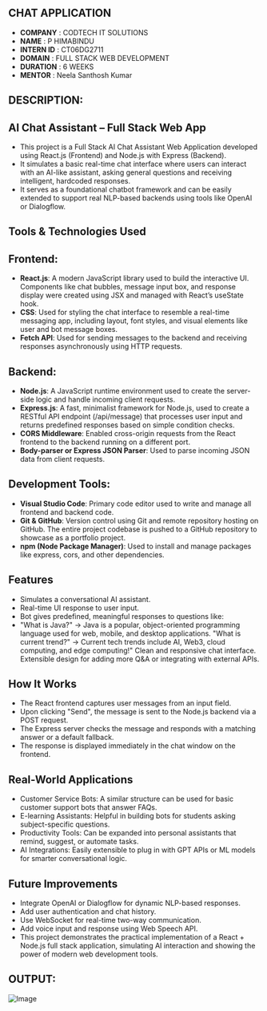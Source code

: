 
## CHAT APPLICATION

- **COMPANY** : CODTECH IT SOLUTIONS
- **NAME** : P HIMABINDU
- **INTERN ID** : CT06DG2711
- **DOMAIN** : FULL STACK WEB DEVELOPMENT
- **DURATION** : 6 WEEKS
- **MENTOR** : Neela Santhosh Kumar


## DESCRIPTION:
## AI Chat Assistant – Full Stack Web App
- This project is a Full Stack AI Chat Assistant Web Application developed using React.js (Frontend) and Node.js with Express (Backend).
- It simulates a basic real-time chat interface where users can interact with an AI-like assistant, asking general questions and receiving intelligent, hardcoded responses. 
- It serves as a foundational chatbot framework and can be easily extended to support real NLP-based backends using tools like OpenAI or Dialogflow.

## Tools & Technologies Used
## Frontend:
- **React.js**: A modern JavaScript library used to build the interactive UI. Components like chat bubbles, message input box, and response display were created using JSX and managed with React’s useState hook.
- **CSS**: Used for styling the chat interface to resemble a real-time messaging app, including layout, font styles, and visual elements like user and bot message boxes.
- **Fetch API**: Used for sending messages to the backend and receiving responses asynchronously using HTTP requests.

## Backend:
- **Node.js**: A JavaScript runtime environment used to create the server-side logic and handle incoming client requests.
- **Express.js**: A fast, minimalist framework for Node.js, used to create a RESTful API endpoint (/api/message) that processes user input and returns predefined responses based on simple condition checks.
- **CORS Middleware**: Enabled cross-origin requests from the React frontend to the backend running on a different port.
- **Body-parser or Express JSON Parser**: Used to parse incoming JSON data from client requests.

## Development Tools:
- **Visual Studio Code**: Primary code editor used to write and manage all frontend and backend code.
- **Git & GitHub**: Version control using Git and remote repository hosting on GitHub. The entire project codebase is pushed to a GitHub repository to showcase as a portfolio project.
- **npm (Node Package Manager)**: Used to install and manage packages like express, cors, and other dependencies.

## Features
- Simulates a conversational AI assistant.
- Real-time UI response to user input.
- Bot gives predefined, meaningful responses to questions like:
- "What is Java?" → Java is a popular, object-oriented programming language used for web, mobile, and desktop applications.
"What is current trend?" → Current tech trends include AI, Web3, cloud computing, and edge computing!"
Clean and responsive chat interface.
Extensible design for adding more Q&A or integrating with external APIs.

## How It Works
- The React frontend captures user messages from an input field.
- Upon clicking "Send", the message is sent to the Node.js backend via a POST request.
- The Express server checks the message and responds with a matching answer or a default fallback.
- The response is displayed immediately in the chat window on the frontend.

## Real-World Applications
- Customer Service Bots: A similar structure can be used for basic customer support bots that answer FAQs.
- E-learning Assistants: Helpful in building bots for students asking subject-specific questions.
- Productivity Tools: Can be expanded into personal assistants that remind, suggest, or automate tasks.
- AI Integrations: Easily extensible to plug in with GPT APIs or ML models for smarter conversational logic.

## Future Improvements
- Integrate OpenAI or Dialogflow for dynamic NLP-based responses.
- Add user authentication and chat history.
- Use WebSocket for real-time two-way communication.
- Add voice input and response using Web Speech API.
- This project demonstrates the practical implementation of a React + Node.js full stack application, simulating AI interaction and showing the power of modern web development tools.

## OUTPUT:
![Image](https://github.com/user-attachments/assets/dab35789-c93e-4ca1-a366-db2f5f88a94c)
